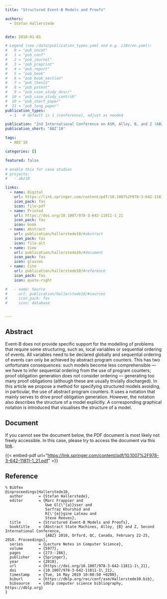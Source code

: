 ```yaml
---
title: "Structured Event-B Models and Proofs"

authors:
  - Stefan Hallerstede


date: 2010-01-01

# Legend (see /data/publication_types.yaml and e.g. i18n/en.yaml): 
#   0 = "pub_uncat"
#   1 = "pub_conf"
#   2 = "pub_journal"
#   3 = "pub_preprint"
#   4 = "pub_report"
#   5 = "pub_book"
#   6 = "pub_book_section"
#   7 = "pub_thesis"
#   8 = "pub_patent"
#   9 = "pub_case_study_descr"
#  10 = "pub_case_study_contrib"
#  10 = "pub_short_paper"
#  11 = "pub_long_paper"
publication_types:
  - 1   # default is 1 (conference), adjust as needed

publication: "2nd International Conference on ASM, Alloy, B, and Z (ABZ'10)"
publication_short: "ABZ'10"

tags:
  - ABZ'10

categories: []

featured: false

# enable this for case studies
# projects:
#   - abz10

links:
  - name: Digital
    url: https://link.springer.com/content/pdf/10.1007%2F978-3-642-11811-1_21.pdf
    icon_pack: fas
    icon: file-pdf
  - name: Printed
    url: https://doi.org/10.1007/978-3-642-11811-1_21
    icon_pack: fas
    icon: book
  - name: Abstract
    url: publication/hallerstede10/#abstract
    icon_pack: fas
    icon: file-alt
  - name: View
    url: publication/hallerstede10/#document
    icon_pack: fas
    icon: glasses
  - name: Cite
    url: publication/hallerstede10/#reference
    icon_pack: fas
    icon: quote-right

#   - name: Source
#     url: publication/hallerstede10/#sources
#     icon_pack: fas
#     icon: database


---
```


## Abstract

Event-B does not provide specific support for the modelling of problems that require some structuring, such as, local variables or sequential ordering of events. All variables need to be declared globally and sequential ordering of events can only be achieved by abstract program counters. This has two unfortunate consequences: such models become less comprehensible — we have to infer sequential ordering from the use of program counters; proof obligation generation does not consider ordering — generating too many proof obligations (although these are usually trivially discharged). In this article we propose a method for specifying structured models avoiding, in particular, the use of abstract program counters. It uses a notation that mainly serves to drive proof obligation generation. However, the notation also describes the structure of a model explicitly. A corresponding graphical notation is introduced that visualises the structure of a model.

## Document

If you cannot see the document below, the PDF document is most likely not freely accessible. In this case, please try to access the document via this <a href="https://link.springer.com/content/pdf/10.1007%2F978-3-642-11811-1_21.pdf">link</a>.

{{< embed-pdf url="https://link.springer.com/content/pdf/10.1007%2F978-3-642-11811-1_21.pdf" >}}

## Reference

```
% BibTex
@inproceedings{Hallerstede10,
  author       = {Stefan Hallerstede},
  editor       = {Marc Frappier and
                  Uwe Gl{\"{a}}sser and
                  Sarfraz Khurshid and
                  R{\'{e}}gine Laleau and
                  Steve Reeves},
  title        = {Structured Event-B Models and Proofs},
  booktitle    = {Abstract State Machines, Alloy, {B} and Z, Second International Conference,
                  {ABZ} 2010, Orford, QC, Canada, February 22-25, 2010. Proceedings},
  series       = {Lecture Notes in Computer Science},
  volume       = {5977},
  pages        = {273--286},
  publisher    = {Springer},
  year         = {2010},
  url          = {https://doi.org/10.1007/978-3-642-11811-1\_21},
  doi          = {10.1007/978-3-642-11811-1\_21},
  timestamp    = {Tue, 14 May 2019 10:00:50 +0200},
  biburl       = {https://dblp.org/rec/conf/asm/Hallerstede10.bib},
  bibsource    = {dblp computer science bibliography, https://dblp.org}
}


```

<!-- # add information for case study papers (if available)
## Sources

- **Used formal method:**
  [ASM](/method/asm)
- **Resources and tools:**
  Asmeta

For more information, please contact the <a href ="mailto:silvia.bonfanti@unibg.it;arcaini@nii.ac.jp;angelo.gargantini@unibg.it;scandurra@unibg.it;elvinia.riccobene@unimi.it">authors</a>-->

